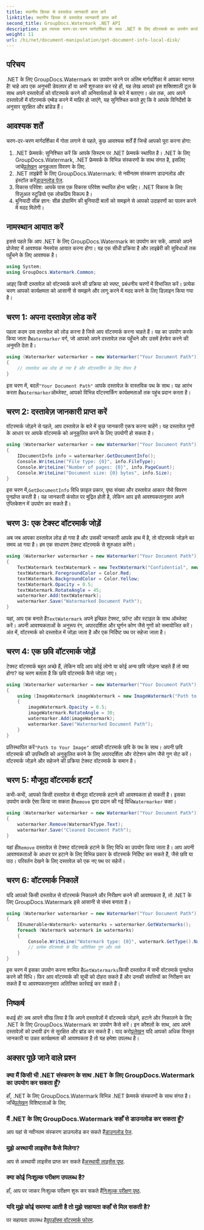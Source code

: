 ```yaml
---
title: स्थानीय डिस्क से दस्तावेज़ जानकारी प्राप्त करें
linktitle: स्थानीय डिस्क से दस्तावेज़ जानकारी प्राप्त करें
second_title: GroupDocs.Watermark .NET API
description: इस व्यापक चरण-दर-चरण मार्गदर्शिका के साथ .NET के लिए वॉटरमार्क का उपयोग करके दस्तावेज़ों में वॉटरमार्क जोड़ना, हटाना और निकालना सीखें।
weight: 11
url: /hi/net/document-manipulation/get-document-info-local-disk/
---
```

## परिचय
.NET के लिए GroupDocs.Watermark का उपयोग करने पर अंतिम मार्गदर्शिका में आपका स्वागत है! चाहे आप एक अनुभवी डेवलपर हों या अभी शुरुआत कर रहे हों, यह लेख आपको इस शक्तिशाली टूल के साथ अपने दस्तावेज़ों को वॉटरमार्क करने की अनिवार्यताओं के बारे में बताएगा। अंत तक, आप अपने दस्तावेज़ों में वॉटरमार्क एम्बेड करने में माहिर हो जाएंगे, यह सुनिश्चित करते हुए कि वे आपके विनिर्देशों के अनुसार सुरक्षित और ब्रांडेड हैं।
## आवश्यक शर्तें
चरण-दर-चरण मार्गदर्शिका में गोता लगाने से पहले, कुछ आवश्यक शर्तें हैं जिन्हें आपको पूरा करना होगा:
1.  .NET फ्रेमवर्क: सुनिश्चित करें कि आपके सिस्टम पर .NET फ्रेमवर्क स्थापित है। .NET के लिए GroupDocs.Watermark, .NET फ्रेमवर्क के विभिन्न संस्करणों के साथ संगत है, इसलिए जांचें[प्रलेखन](https://tutorials.groupdocs.com/Watermark/net/) अनुकूलता विवरण के लिए.
2.  .NET लाइब्रेरी के लिए GroupDocs.Watermark: से नवीनतम संस्करण डाउनलोड और इंस्टॉल करें[डाउनलोड पेज](https://releases.groupdocs.com/Watermark/net/).
3. विकास परिवेश: आपके पास एक विकास परिवेश स्थापित होना चाहिए। .NET विकास के लिए विज़ुअल स्टूडियो एक लोकप्रिय विकल्प है।
4. बुनियादी सी# ज्ञान: सी# प्रोग्रामिंग की बुनियादी बातों को समझने से आपको उदाहरणों का पालन करने में मदद मिलेगी।
## नामस्थान आयात करें
इससे पहले कि आप .NET के लिए GroupDocs.Watermark का उपयोग कर सकें, आपको अपने प्रोजेक्ट में आवश्यक नेमस्पेस आयात करना होगा। यह एक सीधी प्रक्रिया है और लाइब्रेरी की सुविधाओं तक पहुँचने के लिए आवश्यक है।
```csharp
using System;
using GroupDocs.Watermark.Common;
```
आइए किसी दस्तावेज़ को वॉटरमार्क करने की प्रक्रिया को स्पष्ट, प्रबंधनीय चरणों में विभाजित करें। प्रत्येक चरण आपको कार्यक्षमता को आसानी से समझने और लागू करने में मदद करने के लिए डिज़ाइन किया गया है।
## चरण 1: अपना दस्तावेज़ लोड करें
 पहला कदम उस दस्तावेज़ को लोड करना है जिसे आप वॉटरमार्क करना चाहते हैं। यह का उपयोग करके किया जाता है`Watermarker` वर्ग, जो आपको अपने दस्तावेज़ तक पहुँचने और उसमें हेरफेर करने की अनुमति देता है।
```csharp
using (Watermarker watermarker = new Watermarker("Your Document Path"))
{
    // दस्तावेज़ अब लोड हो गया है और वॉटरमार्किंग के लिए तैयार है
}
```
 इस चरण में, बदलें`"Your Document Path"` आपके दस्तावेज़ के वास्तविक पथ के साथ। यह आरंभ करता है`Watermarker`ऑब्जेक्ट, आपको विभिन्न वॉटरमार्किंग कार्यक्षमताओं तक पहुंच प्रदान करता है।
## चरण 2: दस्तावेज़ जानकारी प्राप्त करें
वॉटरमार्क जोड़ने से पहले, आप दस्तावेज़ के बारे में कुछ जानकारी एकत्र करना चाहेंगे। यह दस्तावेज़ गुणों के आधार पर आपके वॉटरमार्क को अनुकूलित करने के लिए उपयोगी हो सकता है।

```csharp
using (Watermarker watermarker = new Watermarker("Your Document Path"))
{
    IDocumentInfo info = watermarker.GetDocumentInfo();
    Console.WriteLine("File type: {0}", info.FileType);
    Console.WriteLine("Number of pages: {0}", info.PageCount);
    Console.WriteLine("Document size: {0} bytes", info.Size);
}
```
 इस चरण में,`GetDocumentInfo` विधि फ़ाइल प्रकार, पृष्ठ संख्या और दस्तावेज़ आकार जैसे विवरण पुनर्प्राप्त करती है। यह जानकारी कंसोल पर मुद्रित होती है, लेकिन आप इसे आवश्यकतानुसार अपने एप्लिकेशन में उपयोग कर सकते हैं।
## चरण 3: एक टेक्स्ट वॉटरमार्क जोड़ें
अब जब आपका दस्तावेज़ लोड हो गया है और उसकी जानकारी आपके हाथ में है, तो वॉटरमार्क जोड़ने का समय आ गया है। हम एक साधारण टेक्स्ट वॉटरमार्क से शुरुआत करेंगे।

```csharp
using (Watermarker watermarker = new Watermarker("Your Document Path"))
{
    TextWatermark textWatermark = new TextWatermark("Confidential", new Font("Arial", 36));
    textWatermark.ForegroundColor = Color.Red;
    textWatermark.BackgroundColor = Color.Yellow;
    textWatermark.Opacity = 0.5;
    textWatermark.RotateAngle = 45;
    watermarker.Add(textWatermark);
    watermarker.Save("Watermarked Document Path");
}
```
 यहां, आप एक बनाते हैं`TextWatermark` अपने इच्छित टेक्स्ट, फ़ॉन्ट और स्टाइल के साथ ऑब्जेक्ट करें। अपनी आवश्यकताओं के अनुरूप रंग, अपारदर्शिता और घूर्णन कोण जैसे गुणों को समायोजित करें। अंत में, वॉटरमार्क को दस्तावेज़ में जोड़ा जाता है और एक निर्दिष्ट पथ पर सहेजा जाता है।
## चरण 4: एक छवि वॉटरमार्क जोड़ें
टेक्स्ट वॉटरमार्क बहुत अच्छे हैं, लेकिन यदि आप कोई लोगो या कोई अन्य छवि जोड़ना चाहते हैं तो क्या होगा? यह चरण बताता है कि छवि वॉटरमार्क कैसे जोड़ा जाए।

```csharp
using (Watermarker watermarker = new Watermarker("Your Document Path"))
{
    using (ImageWatermark imageWatermark = new ImageWatermark("Path to Your Image"))
    {
        imageWatermark.Opacity = 0.5;
        imageWatermark.RotateAngle = 30;
        watermarker.Add(imageWatermark);
        watermarker.Save("Watermarked Document Path");
    }
}
```
 प्रतिस्थापित करें`"Path to Your Image"` आपकी वॉटरमार्क छवि के पथ के साथ। अपनी छवि वॉटरमार्क की उपस्थिति को अनुकूलित करने के लिए अपारदर्शिता और रोटेशन कोण जैसे गुण सेट करें। वॉटरमार्क जोड़ने और सहेजने की प्रक्रिया टेक्स्ट वॉटरमार्क के समान है।
## चरण 5: मौजूदा वॉटरमार्क हटाएँ
 कभी-कभी, आपको किसी दस्तावेज़ से मौजूदा वॉटरमार्क हटाने की आवश्यकता हो सकती है। इसका उपयोग करके ऐसा किया जा सकता है`Remove` द्वारा प्रदान की गई विधि`Watermarker` कक्षा।

```csharp
using (Watermarker watermarker = new Watermarker("Your Document Path"))
{
    watermarker.Remove(WatermarkType.Text);
    watermarker.Save("Cleaned Document Path");
}
```
 यहां ही`Remove` दस्तावेज़ से टेक्स्ट वॉटरमार्क हटाने के लिए विधि का उपयोग किया जाता है। आप अपनी आवश्यकताओं के आधार पर हटाने के लिए विभिन्न प्रकार के वॉटरमार्क निर्दिष्ट कर सकते हैं, जैसे छवि या पाठ। परिवर्तन देखने के लिए दस्तावेज़ को एक नए पथ पर सहेजें।
## चरण 6: वॉटरमार्क निकालें
यदि आपको किसी दस्तावेज़ से वॉटरमार्क निकालने और निरीक्षण करने की आवश्यकता है, तो .NET के लिए GroupDocs.Watermark इसे आसानी से संभव बनाता है।

```csharp
using (Watermarker watermarker = new Watermarker("Your Document Path"))
{
    IEnumerable<Watermark> watermarks = watermarker.GetWatermarks();
    foreach (Watermark watermark in watermarks)
    {
        Console.WriteLine("Watermark type: {0}", watermark.GetType().Name);
        // प्रत्येक वॉटरमार्क के लिए अतिरिक्त गुण और तर्क
    }
}
```
 इस चरण में इसका उपयोग करना शामिल है`GetWatermarks`किसी दस्तावेज़ में सभी वॉटरमार्क पुनर्प्राप्त करने की विधि। फिर आप वॉटरमार्क की सूची को दोहरा सकते हैं और उनकी संपत्तियों का निरीक्षण कर सकते हैं या आवश्यकतानुसार अतिरिक्त कार्रवाई कर सकते हैं।
## निष्कर्ष
 बधाई हो! अब आपने सीख लिया है कि अपने दस्तावेज़ों में वॉटरमार्क जोड़ने, हटाने और निकालने के लिए .NET के लिए GroupDocs.Watermark का उपयोग कैसे करें। इन कौशलों के साथ, आप अपने दस्तावेज़ों को प्रभावी ढंग से सुरक्षित और ब्रांड कर सकते हैं। याद करो[प्रलेखन](https://tutorials.groupdocs.com/Watermark/net/) यदि आपको अधिक विस्तृत जानकारी या उन्नत कार्यक्षमता की आवश्यकता है तो यह हमेशा उपलब्ध है।
## अक्सर पूछे जाने वाले प्रश्न
### क्या मैं किसी भी .NET संस्करण के साथ .NET के लिए GroupDocs.Watermark का उपयोग कर सकता हूँ?
 हाँ, .NET के लिए GroupDocs.Watermark विभिन्न .NET फ्रेमवर्क संस्करणों के साथ संगत है। जाँचें[प्रलेखन](https://tutorials.groupdocs.com/Watermark/net/) विशिष्टताओं के लिए.
### मैं .NET के लिए GroupDocs.Watermark कहाँ से डाउनलोड कर सकता हूँ?
 आप यहां से नवीनतम संस्करण डाउनलोड कर सकते हैं[डाउनलोड पेज](https://releases.groupdocs.com/Watermark/net/).
### मुझे अस्थायी लाइसेंस कैसे मिलेगा?
 आप से अस्थायी लाइसेंस प्राप्त कर सकते हैं[अस्थायी लाइसेंस पृष्ठ](https://purchase.groupdocs.com/temporary-license/).
### क्या कोई निःशुल्क परीक्षण उपलब्ध है?
 हाँ, आप पर जाकर निःशुल्क परीक्षण शुरू कर सकते हैं[निःशुल्क परीक्षण पृष्ठ](https://releases.groupdocs.com/).
### यदि मुझे कोई समस्या आती है तो मुझे सहायता कहाँ से मिल सकती है?
 पर सहायता उपलब्ध है[ग्रुपडॉक्स वॉटरमार्क फोरम](https://forum.groupdocs.com/c/watermark/19).